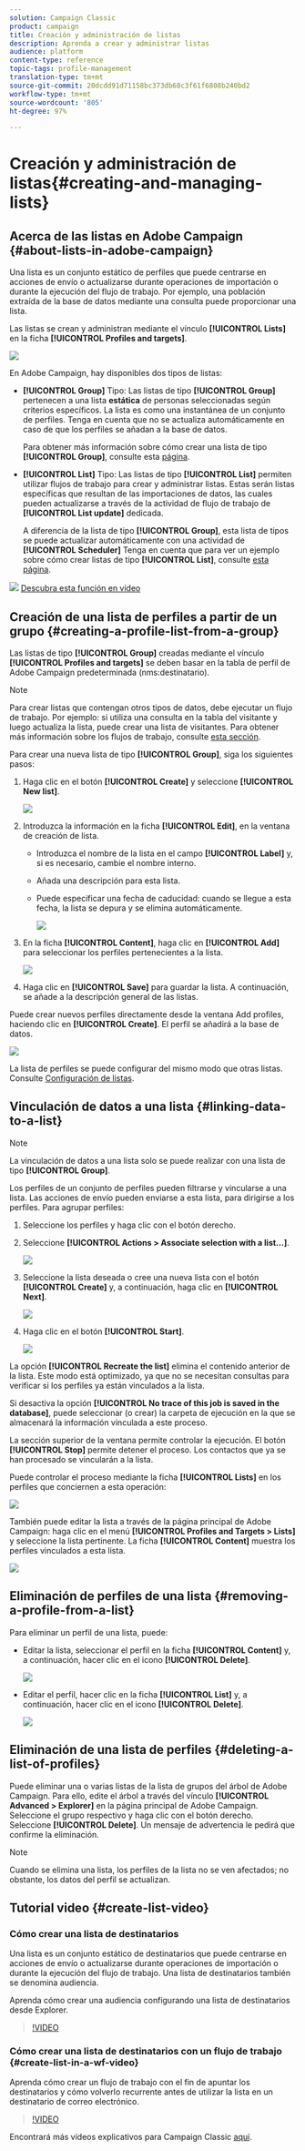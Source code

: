 ```yaml
---
solution: Campaign Classic
product: campaign
title: Creación y administración de listas
description: Aprenda a crear y administrar listas
audience: platform
content-type: reference
topic-tags: profile-management
translation-type: tm+mt
source-git-commit: 20dcdd91d71158bc373db68c3f61f6808b240bd2
workflow-type: tm+mt
source-wordcount: '805'
ht-degree: 97%

---
```



# Creación y administración de listas{#creating-and-managing-lists}

## Acerca de las listas en Adobe Campaign {#about-lists-in-adobe-campaign}

Una lista es un conjunto estático de perfiles que puede centrarse en acciones de envío o actualizarse durante operaciones de importación o durante la ejecución del flujo de trabajo. Por ejemplo, una población extraída de la base de datos mediante una consulta puede proporcionar una lista.

Las listas se crean y administran mediante el vínculo **[!UICONTROL Lists]** en la ficha **[!UICONTROL Profiles and targets]**.

![](assets/s_ncs_user_interface_group_link.png)

En Adobe Campaign, hay disponibles dos tipos de listas:

* **[!UICONTROL Group]** Tipo: Las listas de tipo **[!UICONTROL Group]** pertenecen a una lista **estática** de personas seleccionadas según criterios específicos. La lista es como una instantánea de un conjunto de perfiles. Tenga en cuenta que no se actualiza automáticamente en caso de que los perfiles se añadan a la base de datos.

   Para obtener más información sobre cómo crear una lista de tipo **[!UICONTROL Group]**, consulte esta [página](#creating-a-profile-list-from-a-group).

* **[!UICONTROL List]** Tipo: Las listas de tipo **[!UICONTROL List]** permiten utilizar flujos de trabajo para crear y administrar listas. Estas serán listas específicas que resultan de las importaciones de datos, las cuales pueden actualizarse a través de la actividad de flujo de trabajo de **[!UICONTROL List update]** dedicada.

   A diferencia de la lista de tipo **[!UICONTROL Group]**, esta lista de tipos se puede actualizar automáticamente con una actividad de **[!UICONTROL Scheduler]** Tenga en cuenta que para ver un ejemplo sobre cómo crear listas de tipo **[!UICONTROL List]**, consulte [esta página](../../workflow/using/list-update.md).

![](assets/do-not-localize/how-to-video.png) [Descubra esta función en vídeo](#create-list-video)

## Creación de una lista de perfiles a partir de un grupo {#creating-a-profile-list-from-a-group}

Las listas de tipo **[!UICONTROL Group]** creadas mediante el vínculo **[!UICONTROL Profiles and targets]** se deben basar en la tabla de perfil de Adobe Campaign predeterminada (nms:destinatario).

>[!NOTE]
>
>Para crear listas que contengan otros tipos de datos, debe ejecutar un flujo de trabajo. Por ejemplo: si utiliza una consulta en la tabla del visitante y luego actualiza la lista, puede crear una lista de visitantes. Para obtener más información sobre los flujos de trabajo, consulte [esta sección](../../workflow/using/about-workflows.md).

Para crear una nueva lista de tipo **[!UICONTROL Group]**, siga los siguientes pasos:

1. Haga clic en el botón **[!UICONTROL Create]** y seleccione **[!UICONTROL New list]**.

   ![](assets/s_ncs_user_new_group.png)

1. Introduzca la información en la ficha **[!UICONTROL Edit]**, en la ventana de creación de lista.

   * Introduzca el nombre de la lista en el campo **[!UICONTROL Label]** y, si es necesario, cambie el nombre interno.
   * Añada una descripción para esta lista.
   * Puede especificar una fecha de caducidad: cuando se llegue a esta fecha, la lista se depura y se elimina automáticamente.

      ![](assets/list_expiration_date.png)

1. En la ficha **[!UICONTROL Content]**, haga clic en **[!UICONTROL Add]** para seleccionar los perfiles pertenecientes a la lista.

   ![](assets/s_ncs_user_add_group.png)

1. Haga clic en **[!UICONTROL Save]** para guardar la lista. A continuación, se añade a la descripción general de las listas.

Puede crear nuevos perfiles directamente desde la ventana Add profiles, haciendo clic en **[!UICONTROL Create]**. El perfil se añadirá a la base de datos.

![](assets/s_ncs_user_new_recipient_from_group.png)

La lista de perfiles se puede configurar del mismo modo que otras listas. Consulte [Configuración de listas](../../platform/using/adobe-campaign-workspace.md#configuring-lists).

## Vinculación de datos a una lista {#linking-data-to-a-list}

>[!NOTE]
>
>La vinculación de datos a una lista solo se puede realizar con una lista de tipo **[!UICONTROL Group]**.

Los perfiles de un conjunto de perfiles pueden filtrarse y vincularse a una lista. Las acciones de envío pueden enviarse a esta lista, para dirigirse a los perfiles. Para agrupar perfiles:

1. Seleccione los perfiles y haga clic con el botón derecho.
1. Seleccione **[!UICONTROL Actions > Associate selection with a list...]**.

   ![](assets/s_ncs_user_add_selection_to_group.png)

1. Seleccione la lista deseada o cree una nueva lista con el botón **[!UICONTROL Create]** y, a continuación, haga clic en **[!UICONTROL Next]**.

   ![](assets/s_ncs_user_add_selection_to_group_2.png)

1. Haga clic en el botón **[!UICONTROL Start]**.

   ![](assets/s_ncs_user_add_selection_to_group_3.png)

La opción **[!UICONTROL Recreate the list]** elimina el contenido anterior de la lista. Este modo está optimizado, ya que no se necesitan consultas para verificar si los perfiles ya están vinculados a la lista.

Si desactiva la opción **[!UICONTROL No trace of this job is saved in the database]**, puede seleccionar (o crear) la carpeta de ejecución en la que se almacenará la información vinculada a este proceso.

La sección superior de la ventana permite controlar la ejecución. El botón **[!UICONTROL Stop]** permite detener el proceso. Los contactos que ya se han procesado se vincularán a la lista.

Puede controlar el proceso mediante la ficha **[!UICONTROL Lists]** en los perfiles que conciernen a esta operación:

![](assets/s_ncs_user_add_selection_to_group_4.png)

También puede editar la lista a través de la página principal de Adobe Campaign: haga clic en el menú **[!UICONTROL Profiles and Targets > Lists]** y seleccione la lista pertinente. La ficha **[!UICONTROL Content]** muestra los perfiles vinculados a esta lista.

![](assets/s_ncs_user_add_selection_to_group_5.png)

## Eliminación de perfiles de una lista {#removing-a-profile-from-a-list}

Para eliminar un perfil de una lista, puede:

* Editar la lista, seleccionar el perfil en la ficha **[!UICONTROL Content]** y, a continuación, hacer clic en el icono **[!UICONTROL Delete]**.

   ![](assets/list_remove_a_recipient.png)

* Editar el perfil, hacer clic en la ficha **[!UICONTROL List]** y, a continuación, hacer clic en el icono **[!UICONTROL Delete]**.

   ![](assets/recipient_remove_a_list.png)

## Eliminación de una lista de perfiles {#deleting-a-list-of-profiles}

Puede eliminar una o varias listas de la lista de grupos del árbol de Adobe Campaign. Para ello, edite el árbol a través del vínculo **[!UICONTROL Advanced > Explorer]** en la página principal de Adobe Campaign. Seleccione el grupo respectivo y haga clic con el botón derecho. Seleccione **[!UICONTROL Delete]**. Un mensaje de advertencia le pedirá que confirme la eliminación.

>[!NOTE]
>
>Cuando se elimina una lista, los perfiles de la lista no se ven afectados; no obstante, los datos del perfil se actualizan.

## Tutorial video {#create-list-video}

### Cómo crear una lista de destinatarios

Una lista es un conjunto estático de destinatarios que puede centrarse en acciones de envío o actualizarse durante operaciones de importación o durante la ejecución del flujo de trabajo. Una lista de destinatarios también se denomina audiencia.

Aprenda cómo crear una audiencia configurando una lista de destinatarios desde Explorer.

>[!VIDEO](https://video.tv.adobe.com/v/25602/quality=12)

### Cómo crear una lista de destinatarios con un flujo de trabajo {#create-list-in-a-wf-video}

Aprenda cómo crear un flujo de trabajo con el fin de apuntar los destinatarios y cómo volverlo recurrente antes de utilizar la lista en un destinatario de correo electrónico.

>[!VIDEO](https://video.tv.adobe.com/v/25603?quality=12)

Encontrará más vídeos explicativos para Campaign Classic [aquí](https://experienceleague.adobe.com/docs/campaign-classic-learn/tutorials/overview.html).